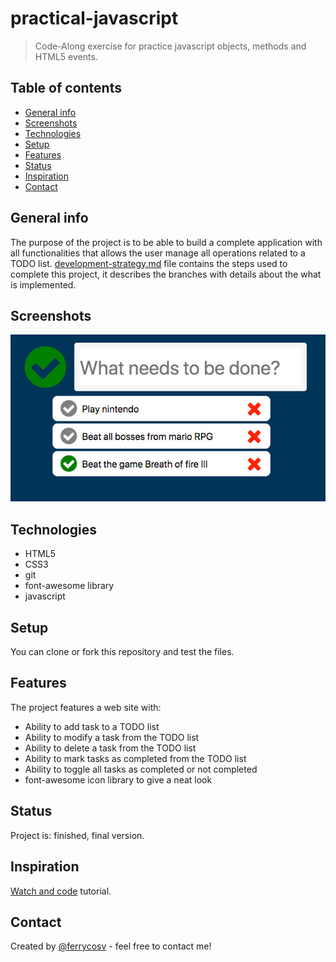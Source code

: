 # practical-javascript

> Code-Along exercise for practice javascript objects, methods and HTML5 events.

## Table of contents
* [General info](#general-info)
* [Screenshots](#screenshots)
* [Technologies](#technologies)
* [Setup](#setup)
* [Features](#features)
* [Status](#status)
* [Inspiration](#inspiration)
* [Contact](#contact)

## General info
The purpose of the project is to be able to build a complete application with all functionalities that allows the user manage all operations related to a TODO list. [development-strategy.md](./development-strategy.md) file contains the steps used to complete this project, it describes the branches with details about the what is implemented.

## Screenshots
![Example screenshot](./screenshot.jpg)

## Technologies
* HTML5
* CSS3
* git
* font-awesome library
* javascript

## Setup
You can clone or fork this repository and test the files.

## Features
The project features a web site with:
* Ability to add task to a TODO list
* Ability to modify a task from the TODO list
* Ability to delete a task from the TODO list
* Ability to mark tasks as completed from the TODO list
* Ability to toggle all tasks as completed or not completed
* font-awesome icon library to give a neat look

## Status
Project is: finished, final version.

## Inspiration
[Watch and code](https://watchandcode.com/p/practical-javascript) tutorial.

## Contact
Created by [@ferrycosv](www.github.com/ferrycosv) - feel free to contact me!